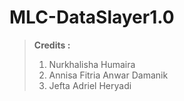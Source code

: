 # MLC-DataSlayer1.0

> **Credits :**
> 1. Nurkhalisha Humaira
> 2. Annisa Fitria Anwar Damanik
> 3. Jefta Adriel Heryadi
